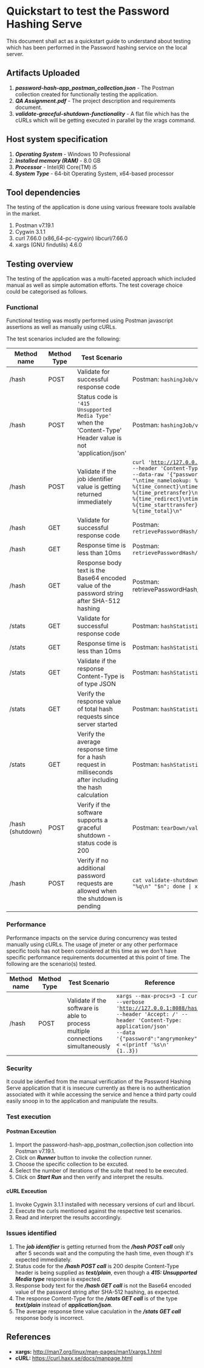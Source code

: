 # Quickstart to test the Password Hashing Serve #
This document shall act as a quickstart guide to understand about testing which has been performed in the Password hashing service on the local server.

## Artifacts Uploaded ##
1. ***password-hash-app_postman_collection.json*** - The Postman collection created for functionally testing the application.
2. ***QA Assignment.pdf*** - The project description and requirements document.
3. ***validate-graceful-shutdown-functionality*** - A flat file which has the cURLs which will be getting executed in parallel by the xrags command.

## Host system specification ###
1. ***Operating System*** - Windows 10 Professional
2. ***Installed memory (RAM)*** - 8.0 GB
3. ***Processor*** - Intel(R) Core(TM) i5
4. ***System Type*** - 64-bit Operating System, x64-based processor

## Tool dependencies ##
The testing of the application is done using various freeware tools available in the market.
1. Postman v7.19.1
2. Cygwin 3.1.1
3. curl 7.66.0 (x86_64-pc-cygwin) libcurl/7.66.0
4. xargs (GNU findutils) 4.6.0

## Testing overview ##
The testing of the application was a multi-faceted approach which included manual as well as simple automation efforts. The test coverage choice could be categorised as follows.

### Functional ###
Functional testing was mostly performed using Postman javascript assertions as well as manually using cURLs. 

The test scenarios included are the following:

Method name  | Method Type | Test Scenario | Reference | Test Result
------------- | ------------- | ------------- | ------------- | -------------
/hash | POST | Validate for successful response code | Postman: <code>hashingJob/validatePasswordHashEndpointFunctionality</code> | <span style="color:green">*Pass*</span>
/hash | POST | Status code is <code>'415 Unsupported Media Type'</code> when the 'Content-Type' Header value is not 'application/json' | Postman: <code>hashingJob/validatePasswordHashEndpointForUnsupportedMediaType</code> | <span style="color:red">*Fail*</span>
/hash | POST | Validate if the job identifier value is getting returned immediately | <code>curl 'http://127.0.0.1:8088/hash' --header 'Content-Type: application/json' --header 'Accept: */*' --data-raw '{"password": "angrymonkey"}' --compressed -s -o /dev/null -w  "\ntime_namelookup:  %{time_namelookup}\ntime_connect:  %{time_connect}\ntime_appconnect:  %{time_appconnect}\ntime_pretransfer:  %{time_pretransfer}\ntime_redirect:  %{time_redirect}\ntime_starttransfer:  %{time_starttransfer}\n__________\ntime_total:  %{time_total}\n"</code> | <span style="color:red">*Fail*</span>
/hash | GET | Validate for successful response code | Postman: <code>retrievePasswordHash/validateHashedPasswordRetrievalEndpointFunctionality</code> | <span style="color:green">*Pass*</span>
/hash | GET | Response time is less than 10ms | Postman: <code>retrievePasswordHash/validateHashedPasswordRetrievalEndpointFunctionality</code> | <span style="color:green">*Pass*</span>
/hash | GET | Response body text is the Base64 encoded value of the password string after SHA-512 hashing | Postman: retrievePasswordHash/validateHashedPasswordRetrievalEndpointFunctionality | <span style="color:red">*Fail*</span>
/stats | GET | Validate for successful response code | Postman: <code>hashStatistics/valiateHashingStatsEndpointFunctionality</code> | <span style="color:green">*Pass*</span>
/stats | GET | Response time is less than 10ms | Postman: <code>hashStatistics/valiateHashingStatsEndpointFunctionality</code> | <span style="color:green">*Pass*</span>
/stats | GET | Validate if the response Content-Type is of type JSON | Postman: <code>hashStatistics/valiateHashingStatsEndpointFunctionality</code> | <span style="color:red">*Fail*</span>
/stats | GET | Verify the response value of total hash requests since server started | Postman: <code>hashStatistics/valiateHashingStatsEndpointFunctionality</code> | <span style="color:green">*Pass*</span>
/stats | GET | Verify the average response time for a hash request in milliseconds after including the hash calculation | Postman: <code>hashStatistics/valiateHashingStatsEndpointFunctionality</code> | <span style="color:red">*Fail*</span>
/hash (shutdown) | POST | Verify if the software supports a graceful shutdown - status code is 200 | Postman: <code>tearDown/validateShutdownEndpointResponseCode</code> | <span style="color:green">*Pass*</span>
/hash | POST | Verify if no additional password requests are allowed when the shutdown is pending | <code>cat validate-shutdown-functionality &#124; while read n; do printf "%q\n" "$n"; done &#124; xargs --max-procs=2 -I LC bash -c LC</code> | <span style="color:green">*Pass*</span>

### Performance ###
Performance impacts on the service during concurrency was tested manually using cURLs. The usage of jmeter or any other performace specific tools has not been considered at this time as we don't have specific performance requirements documented at this point of time. The following are the scenario(s) tested.

Method name  | Method Type | Test Scenario | Reference | Test Result
------------- | ------------- | ------------- | ------------- | -------------
/hash | POST | Validate if the software is able to process multiple connections simultaneously | <code>xargs --max-procs=3 -I curl --verbose 'http://127.0.0.1:8088/hash' --header 'Accept: */*' --header 'Content-Type: application/json' --data '{"password":"angrymonkey"}' < <(printf '%s\n' {1..3})</code> | <span style="color:green">*Pass*</span>

### Security ###
It could be idenfied from the manual verification of the Password Hashing Serve application that it is insecure currently as there is no authentication associated with it while accessing the service and hence a third party could easily snoop in to the application and manipulate the results.

### Test execution ###
#### Postman Exceution ####
1. Import the password-hash-app_postman_collection.json collection into Postman v7.19.1.  
2. Click on ***Runner*** button to invoke the collection runner.
3. Choose the specific collection to be excuted.
4. Select the number of iterations of the suite that need to be executed.
5. Click on ***Start Run*** and then verify and interpret the results.
#### cURL Exceution ####
1. Invoke Cygwin 3.1.1 installed with necessary versions of curl and libcurl.
2. Execute the curls mentioned against the respective test scenarios.
3. Read and interpret the results accordingly.

### Issues identified ###
1. The ***job identifier*** is getting returned from the ***/hash POST call*** only after 5 seconds wait and the computing the hash time, even though it's expected immediately.
2. Status code for the ***/hash POST call*** is 200 despite Content-Type header is being supplied as ***test/plain***, even though a ***415: Unsupported Media type*** response is expected.
3. Response body text for the ***/hash GET call*** is not the Base64 encoded value of the password string after SHA-512 hashing, as expected.
4. The response Content-Type  for the ***/stats GET call*** is of the type ***text/plain*** instead of ***application/json***.
5. The average response time value caculation in the ***/stats GET call*** response body is incorrect.

## References
* __xargs:__  http://man7.org/linux/man-pages/man1/xargs.1.html
* __cURL:__ https://curl.haxx.se/docs/manpage.html
